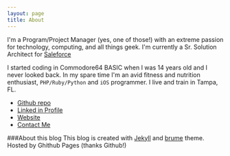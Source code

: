 ```yaml
---
layout: page
title: About
---
```


I'm a Program/Project Manager (yes, one of those!) with an extreme passion for technology, computing, and all things geek. I'm currently a Sr. Solution Architect for [Saleforce](http://www.salesforce.com/services-training/salesforce-services/cloud-transformation.jsp)

I started coding in Commodore64 BASIC when I was 14 years old and I never looked back. In my spare time I'm an avid fitness and nutrition enthusiast, `PHP/Ruby/Python` and `iOS` programmer. I live and train in Tampa, FL.

* [Github repo](http://www.github.com/federicopaini)
* [Linked in Profile](http://www.linkedin.com/in/federicopaini/)
* [Website](https://www.paini.org/)
* [Contact Me](mailto:federico.paini@gmail.com)

###About this blog
This blog is created with [Jekyll](http://jekyllrb.com/) and [brume](http://jekyllthemes.org/themes/brume/) theme. Hosted by Ghithub Pages (thanks Github!)

